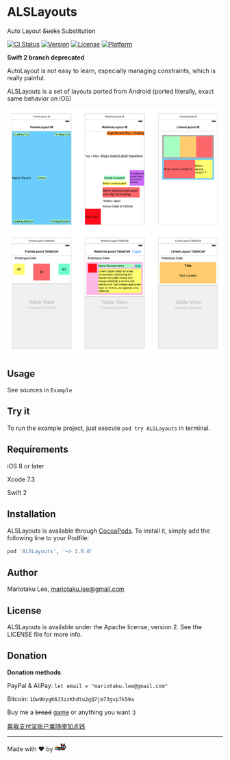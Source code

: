 # ALSLayouts

Auto Layout ~~Sucks~~ Substitution

[![CI Status](http://img.shields.io/travis/mariotaku/ALSLayouts.svg?style=flat)](https://travis-ci.org/mariotaku/ALSLayouts)
[![Version](https://img.shields.io/cocoapods/v/ALSLayouts.svg?style=flat)](http://cocoapods.org/pods/ALSLayouts)
[![License](https://img.shields.io/cocoapods/l/ALSLayouts.svg?style=flat)](http://cocoapods.org/pods/ALSLayouts)
[![Platform](https://img.shields.io/cocoapods/p/ALSLayouts.svg?style=flat)](http://cocoapods.org/pods/ALSLayouts)

**Swift 2 branch deprecated**

AutoLayout is not easy to learn, especially managing constraints, which is really painful.

ALSLayouts is a set of layouts ported from Android (ported literally, exact same behavior on iOS)

![Showcase](Resources/6_layouts.png)

## Usage

See sources in `Example`

## Try it

To run the example project, just execute `pod try ALSLayouts` in terminal.

## Requirements

iOS 8 or later

Xcode 7.3

Swift 2

## Installation

ALSLayouts is available through [CocoaPods](http://cocoapods.org). To install
it, simply add the following line to your Podfile:

```ruby
pod 'ALSLayouts', '~> 1.0.0'
```

## Author

Mariotaku Lee, mariotaku.lee@gmail.com

## License

ALSLayouts is available under the Apache license, version 2. See the LICENSE file for more info.


## Donation

**Donation methods**

PayPal & AliPay: `let email = "mariotaku.lee@gmail.com"`

Bitcoin: `1Dw9bygK6J3zzKhdtu2gQ7jm73gvp7k59a`

Buy me a ~~bread~~ [game](http://steamcommunity.com/id/mariotaku/wishlist) or anything you want :)

[帮我支付宝账户里随便加点钱](https://twitter.com/xmxsuperstar/status/724094631621750785)

---

Made with ❤️ by <a href="https://mariotaku.org/"><img src="Resources/nyan_sakamoto_icon.png" height="20"></a>
